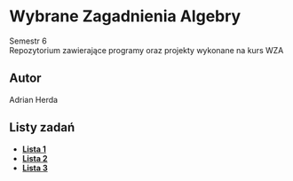 # Wybrane Zagadnienia Algebry

Semestr 6<br>
Repozytorium zawierające programy oraz projekty wykonane na kurs WZA

## Autor
Adrian Herda

## Listy zadań
* [**Lista 1**](section1/ReadMe.md)
* [**Lista 2**](section2/ReadMe.md)
* [**Lista 3**](section3/ReadMe.md)
